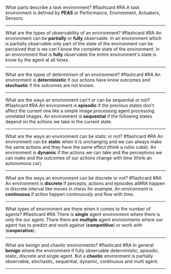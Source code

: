 
What parts describe a task environment? #flashcard #RA
	A task environment is defined by **PEAS** or Performance, Environment, Actuators, Sensors.

---
What are the types of observability of an environment? #flashcard #RA
	An environment can be **partially** or **fully** observable. In an environment which is partially observable only part of the state of the environment can be perceived that is we can't know the complete state of the environment. In an environment that is **fully** observable the entire environment's state is know by the agent at all times.

---

What are the types of determinism of an environment? #flashcard #RA
	An environment is **deterministic** if our actions have know outcomes and **stochastic** if the outcomes are not known.

---

What are the ways an environment can't or can be sequential or not? #flashcard #RA
	An environment is **episodic** if the previous states don't affect the current one like a simple image processing agent processing unrelated images. An environment is **sequential** if the following states depend on the actions we take in the current state. 

---

What are the ways an environment can be static or not? #flashcard #RA
	An environment can be **static** when it is unchanging and we can always make the same actions and they have the same effect (think a rubix cube). An environment is **dynamic** if the actions we can take and the perceptions we can make and the outcomes of our actions change with time (think an autonomous car).

---

What are the ways an environment can be discrete or not? #flashcard #RA
	An environment is **discrete** if percepts, actions and episodes all#RA happen in discrete interval like moves in chess for example. An environment is **continuous** if action happen continuously and flow with time.

---

What types of environment are there when it comes to the number of agents? #flashcard #RA
	There is **single** agent environment where there is only the our agent. There there are **multiple** agent environments where our agent has to predict and work against (**competitive**) or work with (**cooperative**).

---
What are benign and chaotic environments? #flashcard #RA
	In general **benign** where the environment if fully observable deterministic, episodic, static, discrete and single agent. But a **chaotic** environment is partially observable, stochastic, sequential, dynamic, continuous and multi agent.

---
